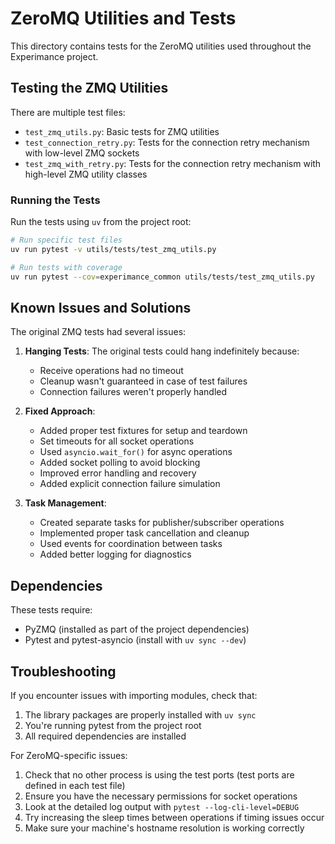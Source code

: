 # ZeroMQ Utilities and Tests

This directory contains tests for the ZeroMQ utilities used throughout the Experimance project.

## Testing the ZMQ Utilities

There are multiple test files:
- `test_zmq_utils.py`: Basic tests for ZMQ utilities
- `test_connection_retry.py`: Tests for the connection retry mechanism with low-level ZMQ sockets
- `test_zmq_with_retry.py`: Tests for the connection retry mechanism with high-level ZMQ utility classes

### Running the Tests

Run the tests using `uv` from the project root:

```bash
# Run specific test files
uv run pytest -v utils/tests/test_zmq_utils.py

# Run tests with coverage
uv run pytest --cov=experimance_common utils/tests/test_zmq_utils.py
```

## Known Issues and Solutions

The original ZMQ tests had several issues:

1. **Hanging Tests**: The original tests could hang indefinitely because:
   - Receive operations had no timeout
   - Cleanup wasn't guaranteed in case of test failures
   - Connection failures weren't properly handled

2. **Fixed Approach**:
   - Added proper test fixtures for setup and teardown
   - Set timeouts for all socket operations
   - Used `asyncio.wait_for()` for async operations
   - Added socket polling to avoid blocking
   - Improved error handling and recovery
   - Added explicit connection failure simulation

3. **Task Management**:
   - Created separate tasks for publisher/subscriber operations
   - Implemented proper task cancellation and cleanup
   - Used events for coordination between tasks
   - Added better logging for diagnostics

## Dependencies

These tests require:
- PyZMQ (installed as part of the project dependencies)
- Pytest and pytest-asyncio (install with `uv sync --dev`)

## Troubleshooting

If you encounter issues with importing modules, check that:
1. The library packages are properly installed with `uv sync`
2. You're running pytest from the project root
3. All required dependencies are installed

For ZeroMQ-specific issues:
1. Check that no other process is using the test ports (test ports are defined in each test file)
2. Ensure you have the necessary permissions for socket operations
3. Look at the detailed log output with `pytest --log-cli-level=DEBUG`
4. Try increasing the sleep times between operations if timing issues occur
5. Make sure your machine's hostname resolution is working correctly
